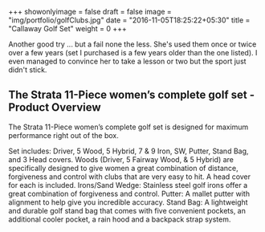 +++
showonlyimage = false
draft = false
image = "img/portfolio/golfClubs.jpg"
date = "2016-11-05T18:25:22+05:30"
title = "Callaway Golf Set"
weight = 0
+++

Another good try ... but a fail none the less. She's used them once or twice over a few years (set I purchased is a few years older than the one listed). I even managed to convince her to take a lesson or two but the sport just didn't stick.
<!--more-->


## The Strata 11-Piece women’s complete golf set - Product Overview

The Strata 11-Piece women’s complete golf set is designed for maximum performance right out of the box.

Set includes: Driver, 5 Wood, 5 Hybrid, 7 & 9 Iron, SW, Putter, Stand Bag, and 3 Head covers.
Woods (Driver, 5 Fairway Wood, & 5 Hybrid) are specifically designed to give women a great combination of distance, forgiveness and control with clubs that are very easy to hit. A head cover for each is included.
Irons/Sand Wedge: Stainless steel golf irons offer a great combination of forgiveness and control.
Putter: A mallet putter with alignment to help give you incredible accuracy.
Stand Bag: A lightweight and durable golf stand bag that comes with five convenient pockets, an additional cooler pocket, a rain hood and a backpack strap system.
